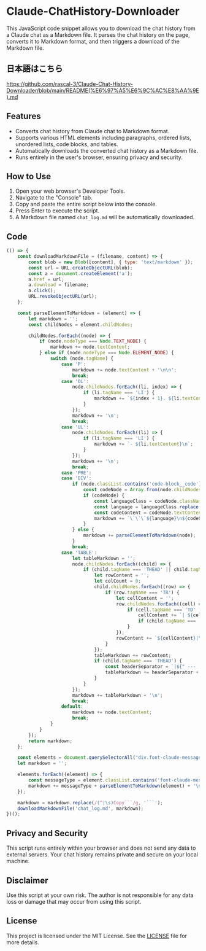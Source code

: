 # Claude-ChatHistory-Downloader

This JavaScript code snippet allows you to download the chat history from a Claude chat as a Markdown file. It parses the chat history on the page, converts it to Markdown format, and then triggers a download of the Markdown file.

## 日本語はこちら
https://github.com/rascal-3/Claude-Chat-History-Downloader/blob/main/README(%E6%97%A5%E6%9C%AC%E8%AA%9E).md

## Features

- Converts chat history from Claude chat to Markdown format.
- Supports various HTML elements including paragraphs, ordered lists, unordered lists, code blocks, and tables.
- Automatically downloads the converted chat history as a Markdown file.
- Runs entirely in the user's browser, ensuring privacy and security.

## How to Use

1. Open your web browser's Developer Tools.
2. Navigate to the "Console" tab.
3. Copy and paste the entire script below into the console.
4. Press Enter to execute the script.
5. A Markdown file named `chat_log.md` will be automatically downloaded.

## Code

```javascript
(() => {
    const downloadMarkdownFile = (filename, content) => {
        const blob = new Blob([content], { type: 'text/markdown' });
        const url = URL.createObjectURL(blob);
        const a = document.createElement('a');
        a.href = url;
        a.download = filename;
        a.click();
        URL.revokeObjectURL(url);
    };

    const parseElementToMarkdown = (element) => {
        let markdown = '';
        const childNodes = element.childNodes;

        childNodes.forEach((node) => {
            if (node.nodeType === Node.TEXT_NODE) {
                markdown += node.textContent;
            } else if (node.nodeType === Node.ELEMENT_NODE) {
                switch (node.tagName) {
                    case 'P':
                        markdown += node.textContent + '\n\n';
                        break;
                    case 'OL':
                        node.childNodes.forEach((li, index) => {
                            if (li.tagName === 'LI') {
                                markdown += `${index + 1}. ${li.textContent}\n`;
                            }
                        });
                        markdown += '\n';
                        break;
                    case 'UL':
                        node.childNodes.forEach((li) => {
                            if (li.tagName === 'LI') {
                                markdown += `- ${li.textContent}\n`;
                            }
                        });
                        markdown += '\n';
                        break;
                    case 'PRE':
                    case 'DIV':
                        if (node.classList.contains('code-block__code')) {
                            const codeNode = Array.from(node.childNodes).find(child => child.tagName === 'CODE');
                            if (codeNode) {
                                const languageClass = codeNode.className || '';
                                const language = languageClass.replace('language-', '');
                                const codeContent = codeNode.textContent.trim();
                                markdown += `\`\`\`${language}\n${codeContent}\n\`\`\`\n`;
                            }
                        } else {
                            markdown += parseElementToMarkdown(node);
                        }
                        break;
                    case 'TABLE':
                        let tableMarkdown = '';
                        node.childNodes.forEach((child) => {
                            if (child.tagName === 'THEAD' || child.tagName === 'TBODY') {
                                let rowContent = '';
                                let colCount = 0;
                                child.childNodes.forEach((row) => {
                                    if (row.tagName === 'TR') {
                                        let cellContent = '';
                                        row.childNodes.forEach((cell) => {
                                            if (cell.tagName === 'TD' || cell.tagName === 'TH') {
                                                cellContent += `| ${cell.textContent} `;
                                                if (child.tagName === 'THEAD') colCount++;
                                            }
                                        });
                                        rowContent += `${cellContent}|\n`;
                                    }
                                });
                                tableMarkdown += rowContent;
                                if (child.tagName === 'THEAD') {
                                    const headerSeparator = `|${" --- |".repeat(colCount)}`;
                                    tableMarkdown += headerSeparator + '\n';
                                }
                            }
                        });
                        markdown += tableMarkdown + '\n';
                        break;
                    default:
                        markdown += node.textContent;
                        break;
                }
            }
        });
        return markdown;
    };

    const elements = document.querySelectorAll("div.font-claude-message, div.font-user-message");
    let markdown = '';

    elements.forEach((element) => {
        const messageType = element.classList.contains('font-claude-message') ? '_Claude_:\n' : '_Prompt_:\n';
        markdown += messageType + parseElementToMarkdown(element) + '\n\n';
    });

    markdown = markdown.replace(/(^|\s)Copy```/g, '```');
    downloadMarkdownFile('chat_log.md', markdown);
})();
```

## Privacy and Security

This script runs entirely within your browser and does not send any data to external servers. Your chat history remains private and secure on your local machine.

## Disclaimer

Use this script at your own risk. The author is not responsible for any data loss or damage that may occur from using this script.

## License

This project is licensed under the MIT License. See the [LICENSE](LICENSE) file for more details.
